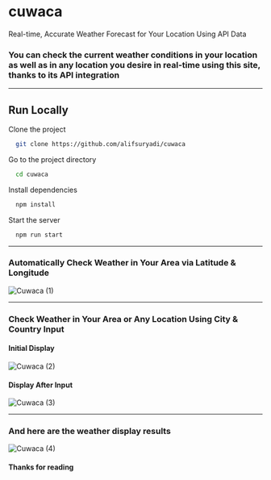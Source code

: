 # cuwaca
Real-time, Accurate Weather Forecast for Your Location Using API Data


### You can check the current weather conditions in your location as well as in any location you desire in real-time using this site, thanks to its API integration

---
## Run Locally

Clone the project

```bash
  git clone https://github.com/alifsuryadi/cuwaca
```

Go to the project directory

```bash
  cd cuwaca
```

Install dependencies

```bash
  npm install
```

Start the server

```bash
  npm run start
```

---

### Automatically Check Weather in Your Area via Latitude & Longitude
![Cuwaca (1)](https://github.com/alifsuryadi/cuwaca/assets/119511703/d1090b80-8fbe-4e06-8f5d-cd1a3347f3d9)

---
### Check Weather in Your Area or Any Location Using City & Country Input
#### Initial Display
![Cuwaca (2)](https://github.com/alifsuryadi/cuwaca/assets/119511703/eb33aad3-82ff-4801-ac7c-a7f82ab21c98)

#### Display After Input
![Cuwaca (3)](https://github.com/alifsuryadi/cuwaca/assets/119511703/7bc7b70c-85a9-4eb0-84e7-72afd96dfe3c)

---
### And here are the weather display results
![Cuwaca (4)](https://github.com/alifsuryadi/cuwaca/assets/119511703/fec60c87-3c69-4889-8130-42fc21b2034d)

#### Thanks for reading
